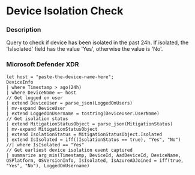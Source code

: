 # Device Isolation Check

### Description
Query to check if device has been isolated in the past 24h. If isolated, the 'IsIsolated' field has the value 'Yes', otherwise the value is 'No'.

### Microsoft Defender XDR
```KQL
let host = "paste-the-device-name-here";
DeviceInfo
| where Timestamp > ago(24h)
| where DeviceName =~ host
// Get logged on user
| extend DeviceUser = parse_json(LoggedOnUsers)
| mv-expand DeviceUser
| extend LoggedOnUsername = tostring(DeviceUser.UserName)
// Get isolation status
| extend MitigationStatusObject = parse_json(MitigationStatus)
| mv-expand MitigationStatusObject
| extend IsolationStatus = MitigationStatusObject.Isolated
| extend IsIsolated = iff((IsolationStatus == true), "Yes", "No")
//| where IsIsolated == "Yes"
// Get earliest device isolation event captured
| summarize arg_min(Timestamp, DeviceId, AadDeviceId, DeviceName, OSPlatform, OSVersionInfo, IsIsolated, IsAzureADJoined = iff(true, "Yes", "No"), LoggedOnUsername)
```

